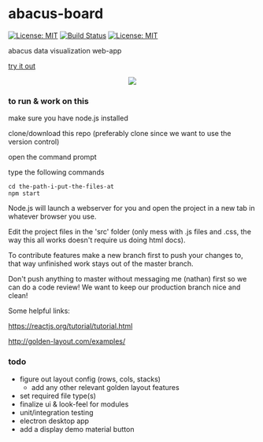 # abacus-board
[![License: MIT](https://img.shields.io/badge/License-MIT-yellow.svg)](https://opensource.org/licenses/MIT)
[![Build Status](https://travis-ci.com/nmacadam/abacus-board.svg?token=ny5jLdMxZTMpHBEyrbcp&branch=master)](https://travis-ci.com/nmacadam/abacus-board)
[![License: MIT](https://img.shields.io/badge/tested_with-jest-99424f.svg)](https://github.com/facebook/jest)

 abacus data visualization web-app
 
[try it out](https://nmacadam.github.io/abacus-board/)
 
<p align="center">
  <img src="https://dl.dropboxusercontent.com/s/pi4sq5l6k8ryulk/boardScreenshot.PNG?dl=0">
</p>

### to run & work on this
make sure you have node.js installed

clone/download this repo (preferably clone since we want to use the version control)

open the command prompt

type the following commands
```
cd the-path-i-put-the-files-at
npm start
```
Node.js will launch a webserver for you and open the project in a new tab in whatever browser you use.

Edit the project files in the 'src' folder (only mess with .js files and .css, the way this all works doesn't require us doing html docs).

To contribute features make a new branch first to push your changes to, that way unfinished work stays out of the master branch.

Don't push anything to master without messaging me (nathan) first so we can do a code review! We want to keep our production branch nice and clean!

Some helpful links:

https://reactjs.org/tutorial/tutorial.html

http://golden-layout.com/examples/

### todo
- figure out layout config (rows, cols, stacks)
  - add any other relevant golden layout features
- set required file type(s)
- finalize ui & look-feel for modules
- unit/integration testing
- electron desktop app
- add a display demo material button
